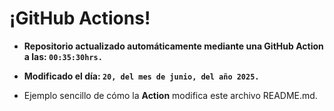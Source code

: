 # ¡GitHub Actions!
* **Repositorio actualizado automáticamente mediante una GitHub Action a las: `00:35:30hrs.`**
* **Modificado el día: `20, del mes de junio, del año 2025.`**

* Ejemplo sencillo de cómo la **Action** modifica este archivo README.md.
